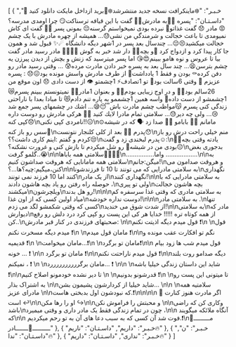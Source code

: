 [
  {
    "خـبـر": "❄️ماینکرافت نسخه جدید منتشرشد❄️🌠برید ازداخل مایکت دانلود کنید 🌠",
    "داسـتـان": "پسره 👦🏻به مادرش👩🏻 گفت با اين قيافه ترسناكت😏 چرا اومدی مدرسه؟😡 مادر 😞 گفت غذاتو🌭 نبرده بودی نميخواستم گرسنه😔 بمونی پسر 👦🏻 گفت ای كاش نمیومدی تا باعث خجالت و شرمندگي من نشی😓... همیشه از چهره مادرش با یک چشم خجالت میکشید😣😔... چندسال بعد پسر در 1شهر ديگه دانشگاه ☄✨ قبول شد و همون جا کار پیدا کرد و ازدواج كرد 👫و بچه👶🏻 دار شد خبر به گوش 👂🏻👩🏻 مادر رسيد مادر گفت بیا تا عروس و نوه هامو ببینم😍😘 اما پسر میترسید که زنش و بچش از ديدن پیرزن یه چشم بترسن😫... چند سال بعد به پسره خبر دادن مادرت مرده😰 ... وقتی رسید مادر رو دفن کرده⚰ بودن و فقط 1 يادداشت📜 از طرف مادرش واسش مونده بود😖😞 : پسره عزيزم 🤗 وقتی 6سالت بود🙂 تو 1تصادف⚡ 1چشمتو 👁 از دست دادی 😞 اون موقع من 26سالم بود🖖🏻 و در اوج زیبایی بودم👄💅 و بعنوان 1مادر👩🏻 نميتونستم ببينم پسرم😿 1چشمشو از دست داده🤕 واسه همين 1چشممو به پاره تنم دادم😻 تا مبادا بعدا با ناراحتی زندگی كنی پسرم 😽مواظب چشم مادرت باش😴😪... اشك در چشمهای پسر جمع شد😢... ولی چه دیر😓... سلامتی تمام مادرا لايك كنيد 👍🏻 هرکی مادرش رو دوست داره کپی کنه😞\nنامردی کپی نکنی!!😑\n⊙مامانم 👩🏻 بابامو 👨🏻 صدا زد 🗣 که در شیشه سس رو باز کنه🍴\nپدرم 👨🏻 بعد از کلی کلنجار نتونست😯\nمنم خیلی راحت درش رو باز کردم و گفتم :اینم کاری داشت؟؟😒\nپدرم لبخندی زد و گفت☺:\nیادته وقتی بچه👶🏻 بودی من در شیشه🍾 رو شل میکردم تا بازش کنی و غرورت نشکنه؟😔\nبدجوری بغض گلمو گرفت..😭\n\nسلامتی همه باباها🖖🏻👨🏻\n................واما ..................\n\nبه سلامتی همه مامانایی که هروقت صداشون کنیم\nمیگن:جانم!\nو هروقت صدامون می کنن،میگیم:چیه؟ها...؟\n\nبه سلامتی مادرایی که می تونند تا 10 تا فرزندشونا\nنگهداری کنند اما 10 فرزند نمی تونند\nاز یک مادر\nنگهداری کنند!\n\nبه سلامتی مادرایی که با حوصله راه رفتن رو یاد بچه هاشون دادند ،\nولی تو پیری\nبچه هاشون خجالت میکشند\nویلچرشون\nرو هل بدند!\n\n\nبه سلامتی مادری که وقتی غذا سرسفره کم میاد اولین کسی که از اون غذا\nدوست نداره خودشه!\n\n\nبه سلامتی مادر .\nتنها کسی که وقتی شکمشو لگد می زدم\nاز شدت شوق می خندید!\n\nبه سلامتی\nمادر که دیوارش\nاز همه کوتاه تره !!!!! خدایا هر کی این پست رو کپی کرد درد دلش رو رفع کن..\nصحبتهای فرزندی در کنار قبر مادرش: \n\nﻗﻮﻝ ﻣﯿﺪﻡ ﺩﯾﮕﻪ ﺍﺫﯾﺘﺖ ﻧﮑﻨﻢ ❗\n \nﻗﻮﻝ ﻣﯿﺪﻡ ﺩﯾﮕﻪ ﻣﺴﺨﺮﺕ ﻧﮑﻨﻢ ❗\n \nﻣﺎﻣﺎﻥ ﻗﻮﻝ ﻣﯿﺪﻡ ❗\n\nﻧﮕﻢ ﺗﻮ ﺍﻓﮑﺎﺭﺕ ﻋﻘﺐ ﻣﻮﻧﺪﻩ ﻭ ﻗﺪﯾﻤﯿﻪ ❗\n \nﻣﺎﻣﺎﻥ ﻣﯿﺨﻮﺍﻣﺖ...❗\n \nﻣﺎﻣﺎﻥ ﺗﻮ ﺑﺮﮔﺮﺩ❗\n\n ﻗﻮﻝ ﻣﯿﺪﻡ ﺷﺐ ﻫﺎ ﺯﻭﺩ ﺑﯿﺎﻡ ﺧﻮﻧﻪ ... ❗ \n\n ﻣﺎﻣﺎﻥ ﺗﻮ ﺑﺮﮔﺮﺩ ❗\n\nﻗﻮﻝ ﻣﯿﺪﻡ ناراحتت نکنم ❗\n\nدیگه صدامو روت بلند نمیکنم ، ❗ \n \nﻣﺎﻣﺎﻥ ﺑﺮﮔﺮﺭﺭﺭﺭﺭﺭﺭﺭﺭﺩ... ❗ \n\n \nﺷﺎﯾﺪ ﺍﯾﻦ ﺩﺍﺳﺘﺎﻥ ﺯﻧﺪﮔﯽ ﺧﯿﻠﯿﺎ ﺑﺎﺷﻪ ❗\n\nﺗﺎ ﺩﯾﺮ ﻧﺸﺪﻩ ﺧﻮﺩﻣﻮﻧﻮ ﺍﺻﻼﺡ ﮐﻨﯿﻢ \n \nﻗﺪﺭﺷﻮﻧﻮ ﺑﺪﻭﻧﯿﻢ ❗\n \nتا ﻣﯿﺘﻮﻧﯽ ﺍﯾﻦ ﭘﺴﺖ ﺭﻭ ﺑﻪ ﺍﺷﺘﺮﺍﮎ ﺑﺬﺍﺭ \n\nﺷﺎﯾﺪ ﺧﯿﻠﯿﺎ ﺍﺯ ﮐﺮﺩﺍﺭﺷﻮﻥ ﭘﺸﯿﻤﻮﻥ ﺑﺸﻦ... \n\n \nسلامتیه همه مادرای عزیز \n\nکه نبودشون اول بدبختی هاست.❗\n\n\n\n 🌸 اگر مادرت هنوز کنارت است ↩\n\nاو را رها مکن ↪\n\nو محبتش را فراموش نکن \n\nوکاری کن که راضی باشد\nچون در تمام زندگی فقط یک مادر داری و وقتی میمیرد ،\n\n آنگاه ملائکه میگویند که\n\n فوت شد آن کسی که به سبب دعا های آن به تو رحم میکردیم.❗\nمـــــــــ💝ــــــــــ💝ـــــــادر"
  },
  {
    "خـبـر": "داریم",
    "داسـتـان": "ناریم🔥"
  },
  {
    "خـبـر": "ن",
    "داسـتـان": "ندا🔥"
  },
  {
    "خـبـر": "نداری",
    "داسـتـان": "داریم🔥"
  }
]
